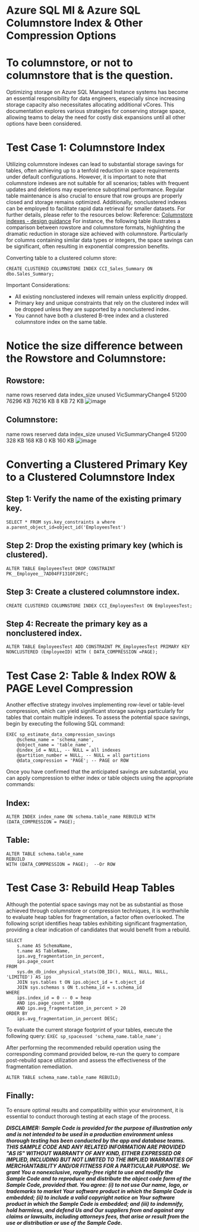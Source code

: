 # Azure SQL MI & Azure SQL Columnstore Index & Other Compression Options

# To columnstore, or not to columnstore that is the question.

Optimizing storage on Azure SQL Managed Instance systems has become an essential responsibility for data engineers, especially since increasing storage capacity also necessitates allocating additional vCores. 
This documentation explores various strategies for conserving storage space, allowing teams to delay the need for costly disk expansions until all other options have been considered.

# Test Case 1: Columnstore Index

Utilizing columnstore indexes can lead to substantial storage savings for tables, often achieving up to a tenfold reduction in space requirements under default configurations. 
However, it is important to note that columnstore indexes are not suitable for all scenarios; tables with frequent updates and deletions may experience suboptimal performance. 
Regular table maintenance is also crucial to ensure that row groups are properly closed and storage remains optimized. 
Additionally, nonclustered indexes can be employed to facilitate rapid data retrieval for smaller datasets. For further details, please refer to the resources below: 
Reference:  <a href="https://learn.microsoft.com/en-us/sql/relational-databases/indexes/columnstore-indexes-design-guidance?view=sql-server-ver17" target="_blank">Columnstore indexes - design guidance</a>
For instance, the following table illustrates a comparison between rowstore and columnstore formats, highlighting the dramatic reduction in storage size achieved with columnstore. Particularly for columns containing similar data types or 
integers, the space savings can be significant, often resulting in exponential compression benefits.


Converting table to a clustered column store:

```CREATE CLUSTERED COLUMNSTORE INDEX CCI_Sales_Summary ON dbo.Sales_Summary;```

Important Considerations:
- All existing nonclustered indexes will remain unless explicitly dropped.
- Primary key and unique constraints that rely on the clustered index will be dropped unless they are supported by a nonclustered index.
- You cannot have both a clustered B-tree index and a clustered columnstore index on the same table.


# Notice the size difference between the Rowstore and Columnstore:

## Rowstore: 
name	rows	reserved	data	index_size	unused
VicSummaryChange4	51200	76296 KB	76216 KB	8 KB	72 KB
![image](https://github.com/user-attachments/assets/c741b35d-0224-4db3-b15d-36eb4112eb36)




## Columnstore: 
name	rows	reserved	data	index_size	unused
VicSummaryChange4	51200	328 KB	168 KB	0 KB	160 KB
![image](https://github.com/user-attachments/assets/8be19a45-6399-49db-aaa3-2ae831a9dac5)



# Converting a Clustered Primary Key to a Clustered Columnstore Index
## Step 1: Verify the name of the existing primary key.
```
SELECT * FROM sys.key_constraints a where a.parent_object_id=object_id('EmployeesTest')
```


## Step 2: Drop the existing primary key (which is clustered).
`ALTER TABLE EmployeesTest DROP CONSTRAINT PK__Employee__7AD04FF1310F26FC; `


## Step 3: Create a clustered columnstore index.
`CREATE CLUSTERED COLUMNSTORE INDEX CCI_EmployeesTest ON EmployeesTest;`

## Step 4: Recreate the primary key as a nonclustered index.
`ALTER TABLE EmployeesTest
ADD CONSTRAINT PK_EmployeesTest PRIMARY KEY NONCLUSTERED (EmployeeID) WITH ( DATA_COMPRESSION =PAGE);
`




# Test Case 2: Table & Index ROW & PAGE Level Compression

Another effective strategy involves implementing row-level or table-level compression, which can yield significant storage savings particularly for tables 
that contain multiple indexes. To assess the potential space savings, begin by executing the following SQL command:
``` 
EXEC sp_estimate_data_compression_savings 
    @schema_name = 'schema_name',
    @object_name = 'table_name',
    @index_id = NULL, -- NULL = all indexes
    @partition_number = NULL, -- NULL = all partitions
    @data_compression = 'PAGE'; -- PAGE or ROW
```

Once you have confirmed that the anticipated savings are substantial, you can apply compression to either index or table objects using the appropriate commands:

## Index: 
```ALTER INDEX index_name ON schema.table_name REBUILD WITH (DATA_COMPRESSION = PAGE);```

## Table: 
```
ALTER TABLE schema.table_name
REBUILD 
WITH (DATA_COMPRESSION = PAGE);  --Or ROW 
```

# Test Case 3: Rebuild Heap Tables
Although the potential space savings may not be as substantial as those achieved through columnstore or compression techniques, it is worthwhile to evaluate heap tables for fragmentation, a factor often overlooked. 
The following script identifies heap tables exhibiting significant fragmentation, providing a clear indication of candidates that would benefit from a rebuild.

```
SELECT 
    s.name AS SchemaName,
    t.name AS TableName,
    ips.avg_fragmentation_in_percent,
    ips.page_count
FROM 
    sys.dm_db_index_physical_stats(DB_ID(), NULL, NULL, NULL, 'LIMITED') AS ips
    JOIN sys.tables t ON ips.object_id = t.object_id
    JOIN sys.schemas s ON t.schema_id = s.schema_id
WHERE 
    ips.index_id = 0 -- 0 = heap
    AND ips.page_count > 1000
    AND ips.avg_fragmentation_in_percent > 20
ORDER BY 
    ips.avg_fragmentation_in_percent DESC;
```

To evaluate the current storage footprint of your tables, execute the following query:
```EXEC sp_spaceused 'schema_name.table_name';```

After performing the recommended rebuild operation using the corresponding command provided below, re-run the query to compare post-rebuild space utilization and assess the effectiveness of the fragmentation remediation.

```ALTER TABLE schema_name.table_name REBUILD;```

## Finally: 
To ensure optimal results and compatibility within your environment, it is essential to conduct thorough testing at each stage of the process.





***DISCLAIMER: Sample Code is provided for the purpose of illustration only and is not intended to be used in a production environment unless thorough testing has been conducted by the app and database teams. 
THIS SAMPLE CODE AND ANY RELATED INFORMATION ARE PROVIDED "AS IS" WITHOUT WARRANTY OF ANY KIND, EITHER EXPRESSED OR IMPLIED, INCLUDING BUT NOT LIMITED TO THE IMPLIED WARRANTIES OF MERCHANTABILITY AND/OR FITNESS 
FOR A PARTICULAR PURPOSE. We grant You a nonexclusive, royalty-free right to use and modify the Sample Code and to reproduce and distribute the object code form of the Sample Code, provided that. You agree: (i) 
to not use Our name, logo, or trademarks to market Your software product in which the Sample Code is embedded; (ii) to include a valid copyright notice on Your software product in which the Sample Code is 
embedded; and (iii) to indemnify, hold harmless, and defend Us and Our suppliers from and against any claims or lawsuits, including attorneys fees, that arise or result from the use or distribution or use of the 
Sample Code.***
